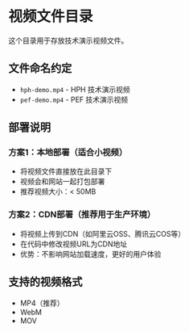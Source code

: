 # 视频文件目录

这个目录用于存放技术演示视频文件。

## 文件命名约定

- `hph-demo.mp4` - HPH 技术演示视频
- `pef-demo.mp4` - PEF 技术演示视频

## 部署说明

### 方案1：本地部署（适合小视频）
- 将视频文件直接放在此目录下
- 视频会和网站一起打包部署
- 推荐视频大小：< 50MB

### 方案2：CDN部署（推荐用于生产环境）
- 将视频上传到CDN（如阿里云OSS、腾讯云COS等）
- 在代码中修改视频URL为CDN地址
- 优势：不影响网站加载速度，更好的用户体验

## 支持的视频格式
- MP4（推荐）
- WebM
- MOV